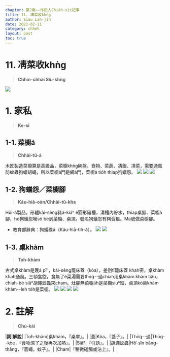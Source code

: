 ```yaml
---
chapter: 第2章——作田人Chia̍h-si̍t記事
title: 11. 凊菜收khǹg
author: Siau Lah-jih
date: 2022-02-11
category: chheh
layout: post
toc: true
---
```


# 11. 凊菜收khǹg
> **Chhìn-chhài Siu-khǹg**

![](../too5/10/10-2-9.食飯桌.jpg)
# 1. 家私
>**Ke-si**

## 1-1. 菜櫥á
>**Chhài-tû-á**

木匠製造菜櫥算是高級品，菜櫥khǹg碗盤、食物、菜蔬、凊飯、凊菜，需要通風防蚊蟲狗蟻胡蠅，所以菜櫥á門是網á門，菜櫥á tio̍h thiap狗蟻怨。
![](../too5/10/10-2-1.菜櫥仔.jpg)
![](../too5/10/10-2-2.菜櫥仔.jpg)
![](../too5/10/10-2-4.菜櫥.jpg)

## 1-2. 狗蟻怨／菜櫥腳
>**Káu-hiā-oàn/Chhài-tû-kha**
  
Hûi-á製品，形體kài-sêng豬á-kiáⁿ ê圓形豬槽，溝槽內貯水，thiap桌腳、菜櫥á腳，hō͘狗蟻怨嘆sô bē到菜櫥、桌頂。號名狗蟻怨有夠合軀。Mā號做菜櫥腳。

- 教育部辭典：狗蟻碟á（Káu-hiā-ti̍h-á）。
![](../too5/10/10-2-5.狗蟻怨.jpg)
![](../too5/10/10-2-6.狗蟻怨.jpg)

## 1-3. 桌khàm
>**Toh-khàm**
  
古式桌khàm是篾á pīⁿ，kài-sêng籠床蓋（kòa），差別tī籠床蓋 khah密，桌khàm khah通風。三頓食飽，食無了ê菜湯需要thn̄g--過chiah用桌khàm khàm tiâu，chiah-bē siâⁿ胡蠅蚊蟲來cham。灶腳無菜櫥a̍h是菜櫥siuⁿ細，桌頂kō͘桌khàm khàm--leh to̍h是菜櫥。
![](../too5/10/10-2-7.食飯桌李.jpg)
![](../too5/10/10-2-8.桌崁.jpg)
![](../too5/10/10-2-10.桌崁陳正雄.jpg)
![](../too5/10/10-2-11.桌崁.jpg)



# 2. 註解
> **Chù-kái**

|**詞**|**解說**|
|Toh-khàm|桌khàm，『桌罩』。|
|蓋|Kòa，『蓋子』。|
|Thn̄g--過|Thn̄g--kòe，『食物涼了之後再次加熱』。|
|Siâⁿ|『引誘』。|
|胡蠅蚊蟲|Hô͘-sîn báng-thâng，『蒼蠅，蚊子』。|
|Cham|『稍微碰觸或沾上』。|
